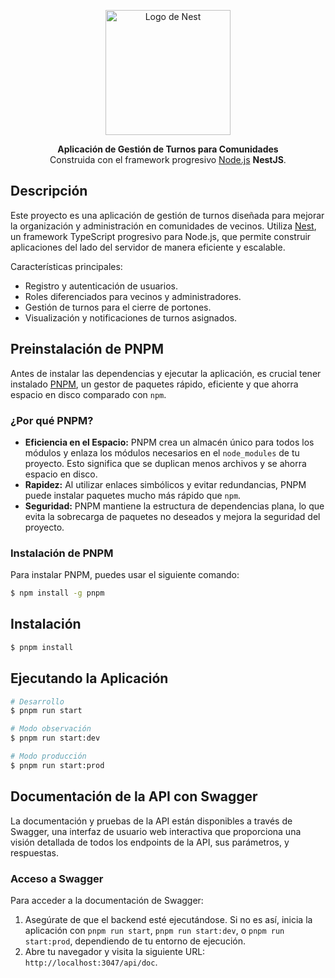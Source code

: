 <p align="center">
  <a href="http://nestjs.com/" target="blank"><img src="https://nestjs.com/img/logo-small.svg" width="200" alt="Logo de Nest" /></a>
</p>

<p align="center">
  <strong>Aplicación de Gestión de Turnos para Comunidades</strong><br>
  Construida con el framework progresivo <a href="http://nodejs.org" target="_blank">Node.js</a> <strong>NestJS</strong>.
</p>

## Descripción

Este proyecto es una aplicación de gestión de turnos diseñada para mejorar la organización y administración en comunidades de vecinos. Utiliza [Nest](https://github.com/nestjs/nest), un framework TypeScript progresivo para Node.js, que permite construir aplicaciones del lado del servidor de manera eficiente y escalable.

Características principales:

- Registro y autenticación de usuarios.
- Roles diferenciados para vecinos y administradores.
- Gestión de turnos para el cierre de portones.
- Visualización y notificaciones de turnos asignados.

## Preinstalación de PNPM

Antes de instalar las dependencias y ejecutar la aplicación, es crucial tener instalado [PNPM](https://pnpm.io/), un gestor de paquetes rápido, eficiente y que ahorra espacio en disco comparado con `npm`.

### ¿Por qué PNPM?

- **Eficiencia en el Espacio:** PNPM crea un almacén único para todos los módulos y enlaza los módulos necesarios en el `node_modules` de tu proyecto. Esto significa que se duplican menos archivos y se ahorra espacio en disco.
- **Rapidez:** Al utilizar enlaces simbólicos y evitar redundancias, PNPM puede instalar paquetes mucho más rápido que `npm`.
- **Seguridad:** PNPM mantiene la estructura de dependencias plana, lo que evita la sobrecarga de paquetes no deseados y mejora la seguridad del proyecto.

### Instalación de PNPM

Para instalar PNPM, puedes usar el siguiente comando:

```bash
$ npm install -g pnpm
```

## Instalación

```bash
$ pnpm install
```

## Ejecutando la Aplicación

```bash
# Desarrollo
$ pnpm run start

# Modo observación
$ pnpm run start:dev

# Modo producción
$ pnpm run start:prod
```

## Documentación de la API con Swagger

La documentación y pruebas de la API están disponibles a través de Swagger, una interfaz de usuario web interactiva que proporciona una visión detallada de todos los endpoints de la API, sus parámetros, y respuestas.

### Acceso a Swagger

Para acceder a la documentación de Swagger:

1. Asegúrate de que el backend esté ejecutándose. Si no es así, inicia la aplicación con `pnpm run start`, `pnpm run start:dev`, o `pnpm run start:prod`, dependiendo de tu entorno de ejecución.
2. Abre tu navegador y visita la siguiente URL: `http://localhost:3047/api/doc`.
